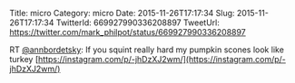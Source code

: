 Title: micro
Category: micro
Date: 2015-11-26T17:17:34
Slug: 2015-11-26T17:17:34
TwitterId: 669927990336208897
TweetUrl: https://twitter.com/mark_philpot/status/669927990336208897

RT [@annbordetsky](https://twitter.com/annbordetsky): If you squint really hard my pumpkin scones look like turkey [https://instagram.com/p/-jhDzXJ2wm/](https://instagram.com/p/-jhDzXJ2wm/)